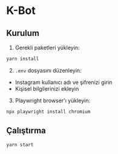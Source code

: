 # K-Bot

## Kurulum

1. Gerekli paketleri yükleyin:
```bash
yarn install
```

2. `.env` dosyasını düzenleyin:
- Instagram kullanıcı adı ve şifrenizi girin
- Kişisel bilgilerinizi ekleyin

3. Playwright browser'ı yükleyin:
```bash
npx playwright install chromium
```

## Çalıştırma

```bash
yarn start
```
